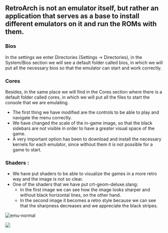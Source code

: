 ## RetroArch is not an emulator itself, but rather an application that serves as a base to install different emulators on it and run the ROMs with them.

### Bios

In the settings we enter Directories (Settings -> Directories), in the System/Bios section we will see a default folder called bios, in which we will put all the necessary bios so that the emulator can start and work correctly.

### Cores

Besides, in the same place we will find in the Cores section where there is a default folder called cores, in which we will put all the files to start the console that we are emulating.




* The first thing we have modified are the controls to be able to play and navigate the menu correctly.
* We have changed the scale of the in-game image, so that the black sidebars are not visible in order to have a greater visual space of the game.
* A very important option has been to download and install the necessary kernels for each emulator, since without them it is not possible for a game to start.

### Shaders :

* We have put shaders to be able to visualize the games in a more retro way and the image is not so clear.
* One of the shaders that we have put crt-geom-deluxe.slang:
  * In the first image we can see how the image looks sharper and without black horizontal lines, on the other hand. 
  * In the second image it becomes a retro style because we can see that the sharpness decreases and we appreciate the black stripes.

![emu-normal](https://user-images.githubusercontent.com/131180909/233155762-24ac04ba-ff21-4803-8dc7-8cc2735285a0.jpg)

![](https://github.com/TartuskiJose/Tartuski/blob/main/images/emu-shader.jpg)
